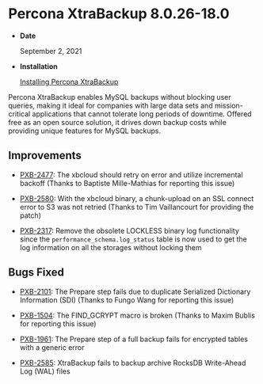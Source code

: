 # Percona XtraBackup 8.0.26-18.0


* **Date**

    September 2, 2021



* **Installation**

    [Installing Percona XtraBackup](https://www.percona.com/doc/percona-xtrabackup/8.0/installation.html)


Percona XtraBackup enables MySQL backups without blocking user queries, making it ideal
for companies with large data sets and mission-critical applications that cannot tolerate
long periods of downtime. Offered free as an open source solution, it drives down backup
costs while providing unique features for MySQL backups.

## Improvements


* [PXB-2477](https://jira.percona.com/browse/PXB-2477): The xbcloud should retry on error and utilize incremental backoff (Thanks to Baptiste Mille-Mathias for reporting this issue)


* [PXB-2580](https://jira.percona.com/browse/PXB-2580): With the xbcloud binary, a chunk-upload on an SSL connect error to S3 was not retried (Thanks to Tim Vaillancourt for providing the patch)


* [PXB-2317](https://jira.percona.com/browse/PXB-2317): Remove the obsolete LOCKLESS binary log functionality since the `performance_schema.log_status` table is now used to get the log information on all the storages without locking them

## Bugs Fixed


* [PXB-2101](https://jira.percona.com/browse/PXB-2101): The Prepare step fails due to duplicate Serialized Dictionary Information (SDI) (Thanks to Fungo Wang for reporting this issue)


* [PXB-1504](https://jira.percona.com/browse/PXB-1504): The FIND_GCRYPT macro is broken (Thanks to Maxim Bublis for reporting this issue)


* [PXB-1961](https://jira.percona.com/browse/PXB-1961): The Prepare step of a full backup fails for encrypted tables with a generic error


* [PXB-2585](https://jira.percona.com/browse/PXB-2585): XtraBackup fails to backup archive RocksDB Write-Ahead Log (WAL) files
